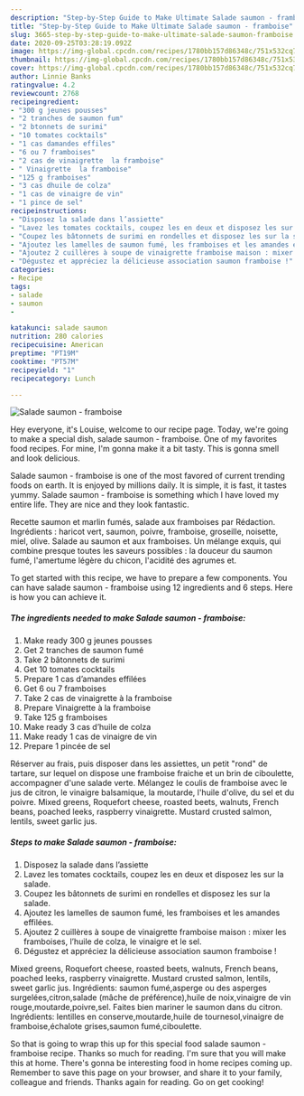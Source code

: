 ```yaml
---
description: "Step-by-Step Guide to Make Ultimate Salade saumon - framboise"
title: "Step-by-Step Guide to Make Ultimate Salade saumon - framboise"
slug: 3665-step-by-step-guide-to-make-ultimate-salade-saumon-framboise
date: 2020-09-25T03:28:19.092Z
image: https://img-global.cpcdn.com/recipes/1780bb157d86348c/751x532cq70/salade-saumon-framboise-photo-principale-de-la-recette.jpg
thumbnail: https://img-global.cpcdn.com/recipes/1780bb157d86348c/751x532cq70/salade-saumon-framboise-photo-principale-de-la-recette.jpg
cover: https://img-global.cpcdn.com/recipes/1780bb157d86348c/751x532cq70/salade-saumon-framboise-photo-principale-de-la-recette.jpg
author: Linnie Banks
ratingvalue: 4.2
reviewcount: 2768
recipeingredient:
- "300 g jeunes pousses"
- "2 tranches de saumon fum"
- "2 btonnets de surimi"
- "10 tomates cocktails"
- "1 cas damandes effiles"
- "6 ou 7 framboises"
- "2 cas de vinaigrette  la framboise"
- " Vinaigrette  la framboise"
- "125 g framboises"
- "3 cas dhuile de colza"
- "1 cas de vinaigre de vin"
- "1 pince de sel"
recipeinstructions:
- "Disposez la salade dans l’assiette"
- "Lavez les tomates cocktails, coupez les en deux et disposez les sur la salade."
- "Coupez les bâtonnets de surimi en rondelles et disposez les sur la salade."
- "Ajoutez les lamelles de saumon fumé, les framboises et les amandes effilées."
- "Ajoutez 2 cuillères à soupe de vinaigrette framboise maison : mixer les framboises, l’huile de colza, le vinaigre et le sel."
- "Dégustez et appréciez la délicieuse association saumon framboise !"
categories:
- Recipe
tags:
- salade
- saumon
- 

katakunci: salade saumon  
nutrition: 280 calories
recipecuisine: American
preptime: "PT19M"
cooktime: "PT57M"
recipeyield: "1"
recipecategory: Lunch

---
```



![Salade saumon - framboise](https://img-global.cpcdn.com/recipes/1780bb157d86348c/751x532cq70/salade-saumon-framboise-photo-principale-de-la-recette.jpg)

Hey everyone, it's Louise, welcome to our recipe page. Today, we're going to make a special dish, salade saumon - framboise. One of my favorites food recipes. For mine, I'm gonna make it a bit tasty. This is gonna smell and look delicious.

Salade saumon - framboise is one of the most favored of current trending foods on earth. It is enjoyed by millions daily. It is simple, it is fast, it tastes yummy. Salade saumon - framboise is something which I have loved my entire life. They are nice and they look fantastic.

Recette saumon et marlin fumés, salade aux framboises par Rédaction. Ingrédients : haricot vert, saumon, poivre, framboise, groseille, noisette, miel, olive. Salade au saumon et aux framboises. Un mélange exquis, qui combine presque toutes les saveurs possibles : la douceur du saumon fumé, l&#39;amertume légère du chicon, l&#39;acidité des agrumes et.


To get started with this recipe, we have to prepare a few components. You can have salade saumon - framboise using 12 ingredients and 6 steps. Here is how you can achieve it.

<!--inarticleads1-->

##### The ingredients needed to make Salade saumon - framboise:

1. Make ready 300 g jeunes pousses
1. Get 2 tranches de saumon fumé
1. Take 2 bâtonnets de surimi
1. Get 10 tomates cocktails
1. Prepare 1 cas d’amandes effilées
1. Get 6 ou 7 framboises
1. Take 2 cas de vinaigrette à la framboise
1. Prepare  Vinaigrette à la framboise
1. Take 125 g framboises
1. Make ready 3 cas d’huile de colza
1. Make ready 1 cas de vinaigre de vin
1. Prepare 1 pincée de sel


Réserver au frais, puis disposer dans les assiettes, un petit &#34;rond&#34; de tartare, sur lequel on dispose une framboise fraiche et un brin de ciboulette, accompagner d&#39;une salade verte. Mélangez le coulis de framboise avec le jus de citron, le vinaigre balsamique, la moutarde, l&#39;huile d&#39;olive, du sel et du poivre. Mixed greens, Roquefort cheese, roasted beets, walnuts, French beans, poached leeks, raspberry vinaigrette. Mustard crusted salmon, lentils, sweet garlic jus. 

<!--inarticleads2-->

##### Steps to make Salade saumon - framboise:

1. Disposez la salade dans l’assiette
1. Lavez les tomates cocktails, coupez les en deux et disposez les sur la salade.
1. Coupez les bâtonnets de surimi en rondelles et disposez les sur la salade.
1. Ajoutez les lamelles de saumon fumé, les framboises et les amandes effilées.
1. Ajoutez 2 cuillères à soupe de vinaigrette framboise maison : mixer les framboises, l’huile de colza, le vinaigre et le sel.
1. Dégustez et appréciez la délicieuse association saumon framboise !


Mixed greens, Roquefort cheese, roasted beets, walnuts, French beans, poached leeks, raspberry vinaigrette. Mustard crusted salmon, lentils, sweet garlic jus. Ingrédients: saumon fumé,asperge ou des asperges surgelées,citron,salade (mâche de préférence),huile de noix,vinaigre de vin rouge,moutarde,poivre,sel. Faites bien mariner le saumon dans du citron. Ingrédients: lentilles en conserve,moutarde,huile de tournesol,vinaigre de framboise,échalote grises,saumon fumé,ciboulette. 

So that is going to wrap this up for this special food salade saumon - framboise recipe. Thanks so much for reading. I'm sure that you will make this at home. There's gonna be interesting food in home recipes coming up. Remember to save this page on your browser, and share it to your family, colleague and friends. Thanks again for reading. Go on get cooking!
